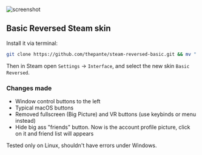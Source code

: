 ![screenshot](https://i.imgur.com/4128luj.png)  

## Basic Reversed Steam skin
Install it via terminal:  
```bash
git clone https://github.com/thepante/steam-reversed-basic.git && mv "./steam-reversed-basic" ~/.steam/steam/skins/"Basic Reversed"
```

Then in Steam open `Settings` → `Interface`, and select the new skin `Basic Reversed`.  

### Changes made  
 - Window control buttons to the left
 - Typical macOS buttons
 - Removed fullscreen (Big Picture) and VR buttons (use keybinds or menu instead)
 - Hide big ass "friends" button. Now is the account profile picture, click on it and friend list will appears

Tested only on Linux, shouldn't have errors under Windows.
